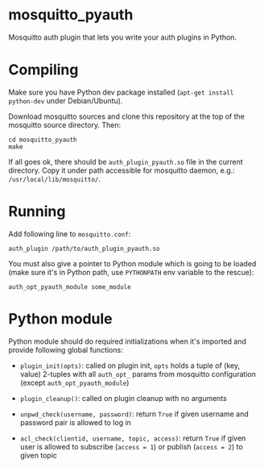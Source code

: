 mosquitto_pyauth
================

Mosquitto auth plugin that lets you write your auth plugins in Python.

Compiling
=========

Make sure you have Python dev package installed (`apt-get install
python-dev` under Debian/Ubuntu).

Download mosquitto sources and clone this repository at the top of the
mosquitto source directory. Then:

    cd mosquitto_pyauth
    make

If all goes ok, there should be `auth_plugin_pyauth.so` file in the
current directory. Copy it under path accessible for mosquitto daemon,
e.g.: `/usr/local/lib/mosquitto/`.

Running
=======

Add following line to `mosquitto.conf`:

    auth_plugin /path/to/auth_plugin_pyauth.so

You must also give a pointer to Python module which is going to be
loaded (make sure it's in Python path, use `PYTHONPATH` env variable
to the rescue):

    auth_opt_pyauth_module some_module

Python module
=============

Python module should do required initializations when it's imported
and provide following global functions:

* `plugin_init(opts)`: called on plugin init, `opts` holds a tuple of
  (key, value) 2-tuples with all `auth_opt_` params from mosquitto
  configuration (except `auth_opt_pyauth_module`)

* `plugin_cleanup()`: called on plugin cleanup with no arguments

* `unpwd_check(username, password)`: return `True` if given
  username and password pair is allowed to log in

* `acl_check(clientid, username, topic, access)`: return `True` if
  given user is allowed to subscribe (`access = 1`) or publish
  (`access = 2`) to given topic
